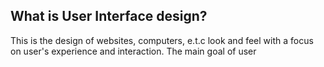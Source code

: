 ## What is User Interface design?
This is the design of websites, computers, e.t.c look and feel with a focus on user's experience and interaction. The main goal of user